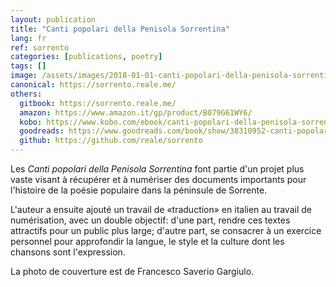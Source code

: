 ```yaml
---
layout: publication
title: "Canti popolari della Penisola Sorrentina"
lang: fr
ref: sorrento
categories: [publications, poetry]
tags: []
image: /assets/images/2018-01-01-canti-popolari-della-penisola-sorrentina.jpg
canonical: https://sorrento.reale.me/
others:
  gitbook: https://sorrento.reale.me/
  amazon: https://www.amazon.it/gp/product/B079G61WY6/
  kobo: https://www.kobo.com/ebook/canti-popolari-della-penisola-sorrentina
  goodreads: https://www.goodreads.com/book/show/38310952-canti-popolari-della-penisola-sorrentina
  github: https://github.com/reale/sorrento
---
```


Les _Canti popolari della Penisola Sorrentina_ font partie d'un projet plus vaste visant à récupérer et à numériser des documents importants pour l'histoire de la poésie populaire dans la péninsule de Sorrente.

L'auteur a ensuite ajouté un travail de «traduction» en italien au travail de numérisation, avec un double objectif: d'une part, rendre ces textes attractifs pour un public plus large; d'autre part, se consacrer à un exercice personnel pour approfondir la langue, le style et la culture dont les chansons sont l'expression.

La photo de couverture est de Francesco Saverio Gargiulo.
